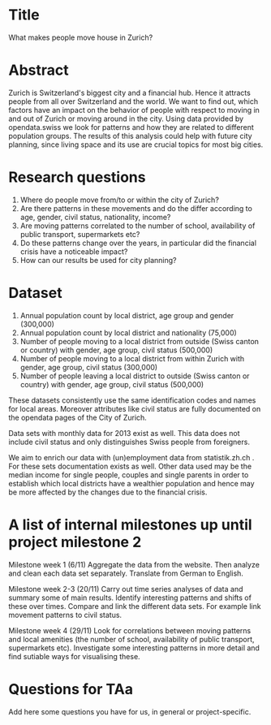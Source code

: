 # Title
What makes people move house in Zurich?
# Abstract
Zurich is Switzerland's biggest city and a financial hub. Hence it attracts people from all over Switzerland and the world. We want to find out, which factors have an impact on the behavior of people with respect to moving in and out of Zurich or moving around in the city. Using data provided by opendata.swiss we look for patterns and how they are related to different population groups. The results of this analysis could help with future city planning, since living space and its use are crucial topics for most big cities. 

# Research questions
1) Where do people move from/to or within the city of Zurich? 
2) Are there patterns in these movements and do the differ according to age, gender, civil status, nationality, income? 
3) Are moving patterns correlated to the number of school, availability of public transport, supermarkets etc?
4) Do these patterns change over the years, in particular did the financial crisis have a noticeable impact? 
5) How can our results be used for city planning?


# Dataset
1) Annual population count by local district, age group and gender (300,000) 
2) Annual population count by local district and nationality (75,000) 
3) Number of people moving to a local district from outside (Swiss canton or country) with gender, age group, civil status (500,000) 
4) Number of people moving to a local district from within Zurich with gender, age group, civil status (300,000) 
5) Number of people leaving a local district to outside (Swiss canton or country) with gender, age group, civil status (500,000) 

These datasets consistently use the same identification codes and names for local areas. Moreover attributes like civil status are fully documented on the opendata pages of the City of Zurich. 
 
Data sets with monthly data for 2013 exist as well. This data does not include civil status and only distinguishes Swiss people from foreigners. 
 
We aim to enrich our data with (un)employment data from statistik.zh.ch . For these sets documentation exists as well. Other data used may be the median income for single people, couples and single parents in order to establish which local districts have a wealthier population and hence may be more affected by the changes due to the financial crisis.  

# A list of internal milestones up until project milestone 2
Milestone week 1 (6/11)
Aggregate the data from the website. Then analyze and clean each data set separately. Translate from German to English. 

Milestone week 2-3 (20/11)
Carry out time series analyses of data and summary some of main results. 
Identify interesting patterns and shifts of these over times. Compare and link the different data sets. For example link movement patterns to civil status. 

Milestone week 4 (29/11)
Look for correlations between moving patterns and local amenities (the number of school, availability of public transport, supermarkets etc). Investigate some interesting patterns in more detail and find sutiable ways for visualising these. 

# Questions for TAa
Add here some questions you have for us, in general or project-specific.
